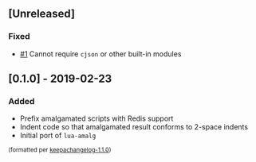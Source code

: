 ## [Unreleased]
### Fixed
- [#1](https://github.com/BixData/lua-amalg-redis/issues/1) Cannot require `cjson` or other built-in modules

## [0.1.0] - 2019-02-23
### Added
- Prefix amalgamated scripts with Redis support
- Indent code so that amalgamated result conforms to 2-space indents
- Initial port of `lua-amalg`

<small>(formatted per [keepachangelog-1.1.0](http://keepachangelog.com/en/1.0.0/))</small>
